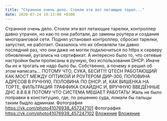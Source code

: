 ```yaml
---
title: "Странное очень дело. Стояли эти вот летающие тарел..."
date: 2020-07-24 19:13:00 +0300
---
```


Странное очень дело. Стояли эти вот летающие тарелки, контроллер давно утрачен, но как-то они работали, до замены роутера и создания многоранговой сети. Поднял установил контроллер, сбросил тарелки, запустил, не работает. Оказалось что их обновляли так давно последний раз, что они даже не могли подключиться по https к серверу обновлений, ругались на сертификат. А интересно было то, что сетевые настройки были прописаны в ручную, без использования DHCP. Иначе бы их и трогать не надо было бы.
Собственно, а почему я решил об этом написать...
ПОТОМУ ЧТО, СУКА, БЕСИТ!!! QTECH РАБОТАЮЩИЙ КАК МОСТ МЕЖДУ ОПТИКОЙ И РОУТЕРОМ ДИР-300, ПОЛОВИНА АДРЕСОВ В РУЧНУЮ, ПОЛОВИНА ПО DHCP. И, КАК ВИШЕНКА НА ТОРТЕ, ФИЛЬТРАЦИЯ ТРАФФИКА СКАЙДНС И, ВРУЧНУЮ ВВЕДЁННЫЕ ДНС 8.8.8.8 ПОТОМУ ЧТО СИСТЕМА МЕШАЕТ РАБОТАТЬ!
Жаль не было поправки в конституцию, где, по решению суда, ломали бы пальцы таким быдло админам.
Фотография
<a class="vk-attach" href="https://vk.com/photo41076938_457247101">https://vk.com/photo41076938_457247101</a>
Фотография
<a class="vk-attach" href="https://vk.com/photo41076938_457247102">https://vk.com/photo41076938_457247102</a>
<a class="vk-attach" href="https://vk.com/photo41076938_457247101">Вложение</a>
<a class="vk-attach" href="https://vk.com/photo41076938_457247102">Вложение</a>
